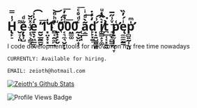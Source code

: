 # H̢̙̠͗̍̿ ͌͏̬̠̜͈ẹ̢̹̺̐ͩ ͯ̈̆͏̜̫̦͔͉͕͇̘ė̱̖̞͖̲̫͔́̍͗͡ ̰̮̲̰̳̬̓͞1͙̤̣̞͓̔̍͢1͇͔̰̼̪ͤͪ͑̚͝ͅ ̈́ͦ́҉̱̟͓̙̬0͔͉̼͉̮̦͙͑̉͊̓͞0̤͇͚̀͞0̰͎̬̤̝͎ͨͩ̊ͨ͞ ̀͏̜̲̩͓a̠͇͂̀ͩͥ͢d̙̙͓̱̒̓̇͟ ̣̝͍̺͈̳͈́͗͡i̸͚͇̝͕͚͛̂ͨͧͅt̪̲͎͔͓̱͖̀͘ ̘̻̙̻͇̟ͮ͗̋̅͟ͅͅp̛͍̫͔͎̰͉̞͑ę̼̼̼̰͇ͥ́̓̏p̛̻͍̰̹̖̤̍ͫ
I code development tools for neovim on my free time nowadays

`CURRENTLY: Available for hiring.`

`EMAIL: zeioth@hotmail.com`
<div align="left"> 
  <a href="https://github.com/Zeioth">
    <img align="center" alt="Zeioth's Github Stats" src="https://github-readme-stats-git-masterrstaa-rickstaa.vercel.app/api?username=zeioth&show_icons=true&count_private=true&&line_height=27&include_all_commits=true&role=owner,collaborator&theme=ayu-mirage" />
  </a>
  <p align="left">
	  <img alt="Profile Views Badge" src="https://komarev.com/ghpvc/?username=zeioth&style=flat" />
  </p>

</div>

